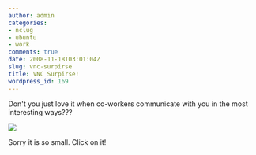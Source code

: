 ```yaml
---
author: admin
categories:
- nclug
- ubuntu
- work
comments: true
date: 2008-11-18T03:01:04Z
slug: vnc-surpirse
title: VNC Surpirse!
wordpress_id: 169
---
```


Don't you just love it when co-workers communicate with you in the most interesting ways???

[![](/uploads/screenshot-untitled-window.png)](/uploads/screenshot-untitled-window.png)

Sorry it is so small. Click on it!
